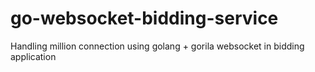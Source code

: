 # go-websocket-bidding-service
Handling million connection using golang + gorila websocket in bidding application
